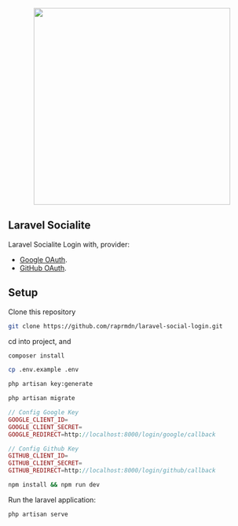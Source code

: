 <p align="center"><a href="https://laravel.com" target="_blank"><img src="https://raw.githubusercontent.com/laravel/art/master/logo-lockup/5%20SVG/2%20CMYK/1%20Full%20Color/laravel-logolockup-cmyk-red.svg" width="400"></a></p>

## Laravel Socialite

Laravel Socialite Login with, provider:

- [Google OAuth](https://console.cloud.google.com/getting-started?hl=id).
- [GitHub OAuth](https://github.com/).

## Setup

Clone this repository
```bash
git clone https://github.com/raprmdn/laravel-social-login.git
```
cd into project, and
```bash
composer install
```
```bash
cp .env.example .env
```
```bash
php artisan key:generate
```
```bash
php artisan migrate
```
```php
// Config Google Key
GOOGLE_CLIENT_ID=
GOOGLE_CLIENT_SECRET=
GOOGLE_REDIRECT=http://localhost:8000/login/google/callback

// Config Github Key
GITHUB_CLIENT_ID=
GITHUB_CLIENT_SECRET=
GITHUB_REDIRECT=http://localhost:8000/login/github/callback
```
```bash
npm install && npm run dev
```
Run the laravel application:
```bash
php artisan serve
```


